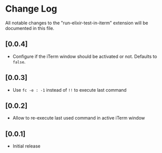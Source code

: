 # Change Log

All notable changes to the "run-elixir-test-in-iterm" extension will be documented in this file.

## [0.0.4]

- Configure if the iTerm window should be activated or not. Defaults to `false`.

## [0.0.3]

- Use `fc -e : -1` instead of `!!` to execute last command

## [0.0.2]

- Allow to re-execute last used command in active iTerm window

## [0.0.1]

- Initial release